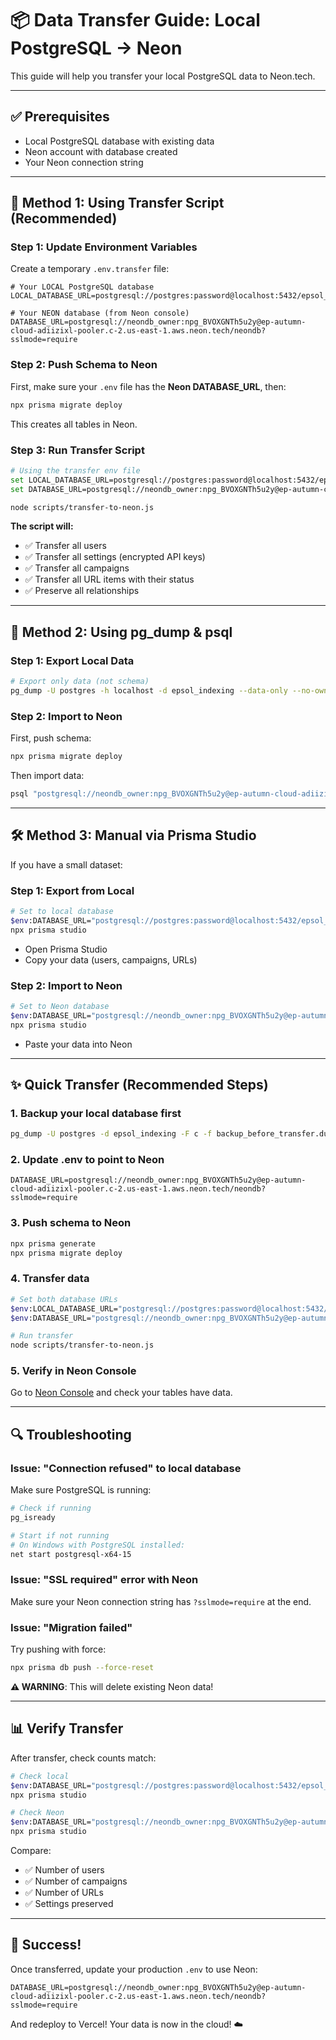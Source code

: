 # 📦 Data Transfer Guide: Local PostgreSQL → Neon

This guide will help you transfer your local PostgreSQL data to Neon.tech.

---

## ✅ Prerequisites

- Local PostgreSQL database with existing data
- Neon account with database created
- Your Neon connection string

---

## 🚀 Method 1: Using Transfer Script (Recommended)

### Step 1: Update Environment Variables

Create a temporary `.env.transfer` file:

```env
# Your LOCAL PostgreSQL database
LOCAL_DATABASE_URL=postgresql://postgres:password@localhost:5432/epsol_indexing

# Your NEON database (from Neon console)
DATABASE_URL=postgresql://neondb_owner:npg_BVOXGNTh5u2y@ep-autumn-cloud-adiizixl-pooler.c-2.us-east-1.aws.neon.tech/neondb?sslmode=require
```

### Step 2: Push Schema to Neon

First, make sure your `.env` file has the **Neon DATABASE_URL**, then:

```bash
npx prisma migrate deploy
```

This creates all tables in Neon.

### Step 3: Run Transfer Script

```bash
# Using the transfer env file
set LOCAL_DATABASE_URL=postgresql://postgres:password@localhost:5432/epsol_indexing
set DATABASE_URL=postgresql://neondb_owner:npg_BVOXGNTh5u2y@ep-autumn-cloud-adiizixl-pooler.c-2.us-east-1.aws.neon.tech/neondb?sslmode=require

node scripts/transfer-to-neon.js
```

**The script will:**
- ✅ Transfer all users
- ✅ Transfer all settings (encrypted API keys)
- ✅ Transfer all campaigns
- ✅ Transfer all URL items with their status
- ✅ Preserve all relationships

---

## 🔄 Method 2: Using pg_dump & psql

### Step 1: Export Local Data

```bash
# Export only data (not schema)
pg_dump -U postgres -h localhost -d epsol_indexing --data-only --no-owner --no-privileges -f data_export.sql
```

### Step 2: Import to Neon

First, push schema:
```bash
npx prisma migrate deploy
```

Then import data:
```bash
psql "postgresql://neondb_owner:npg_BVOXGNTh5u2y@ep-autumn-cloud-adiizixl-pooler.c-2.us-east-1.aws.neon.tech/neondb?sslmode=require" -f data_export.sql
```

---

## 🛠️ Method 3: Manual via Prisma Studio

If you have a small dataset:

### Step 1: Export from Local

```bash
# Set to local database
$env:DATABASE_URL="postgresql://postgres:password@localhost:5432/epsol_indexing"
npx prisma studio
```

- Open Prisma Studio
- Copy your data (users, campaigns, URLs)

### Step 2: Import to Neon

```bash
# Set to Neon database
$env:DATABASE_URL="postgresql://neondb_owner:npg_BVOXGNTh5u2y@ep-autumn-cloud-adiizixl-pooler.c-2.us-east-1.aws.neon.tech/neondb?sslmode=require"
npx prisma studio
```

- Paste your data into Neon

---

## ✨ Quick Transfer (Recommended Steps)

### 1. Backup your local database first

```bash
pg_dump -U postgres -d epsol_indexing -F c -f backup_before_transfer.dump
```

### 2. Update .env to point to Neon

```env
DATABASE_URL=postgresql://neondb_owner:npg_BVOXGNTh5u2y@ep-autumn-cloud-adiizixl-pooler.c-2.us-east-1.aws.neon.tech/neondb?sslmode=require
```

### 3. Push schema to Neon

```bash
npx prisma generate
npx prisma migrate deploy
```

### 4. Transfer data

```bash
# Set both database URLs
$env:LOCAL_DATABASE_URL="postgresql://postgres:password@localhost:5432/epsol_indexing"
$env:DATABASE_URL="postgresql://neondb_owner:npg_BVOXGNTh5u2y@ep-autumn-cloud-adiizixl-pooler.c-2.us-east-1.aws.neon.tech/neondb?sslmode=require"

# Run transfer
node scripts/transfer-to-neon.js
```

### 5. Verify in Neon Console

Go to [Neon Console](https://console.neon.tech) and check your tables have data.

---

## 🔍 Troubleshooting

### Issue: "Connection refused" to local database

Make sure PostgreSQL is running:
```bash
# Check if running
pg_isready

# Start if not running
# On Windows with PostgreSQL installed:
net start postgresql-x64-15
```

### Issue: "SSL required" error with Neon

Make sure your Neon connection string has `?sslmode=require` at the end.

### Issue: "Migration failed" 

Try pushing with force:
```bash
npx prisma db push --force-reset
```

**⚠️ WARNING**: This will delete existing Neon data!

---

## 📊 Verify Transfer

After transfer, check counts match:

```bash
# Check local
$env:DATABASE_URL="postgresql://postgres:password@localhost:5432/epsol_indexing"
npx prisma studio

# Check Neon
$env:DATABASE_URL="postgresql://neondb_owner:npg_BVOXGNTh5u2y@ep-autumn-cloud-adiizixl-pooler.c-2.us-east-1.aws.neon.tech/neondb?sslmode=require"
npx prisma studio
```

Compare:
- ✅ Number of users
- ✅ Number of campaigns
- ✅ Number of URLs
- ✅ Settings preserved

---

## 🎉 Success!

Once transferred, update your production `.env` to use Neon:

```env
DATABASE_URL=postgresql://neondb_owner:npg_BVOXGNTh5u2y@ep-autumn-cloud-adiizixl-pooler.c-2.us-east-1.aws.neon.tech/neondb?sslmode=require
```

And redeploy to Vercel! Your data is now in the cloud! ☁️
